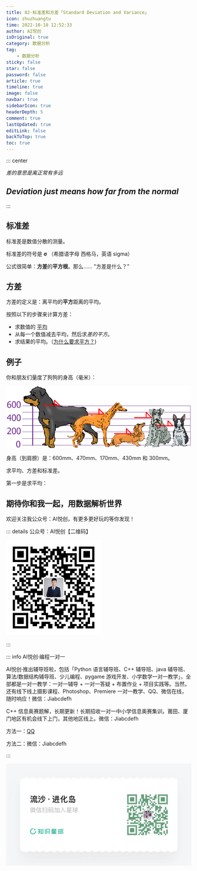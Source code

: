 ```yaml
---
title: 02-标准差和方差「Standard Deviation and Variance」
icon: zhuzhuangtu
time: 2022-10-10 12:52:33
author: AI悦创
isOriginal: true
category: 数据分析
tag:
    - 数据分析
sticky: false
star: false
password: false
article: true
timeline: true
image: false
navbar: true
sidebarIcon: true
headerDepth: 5
comment: true
lastUpdated: true
editLink: false
backToTop: true
toc: true
---
```


::: center

*差的意思是离正常有多远*

## *Deviation just means how far from the normal*

:::

## 标准差

标准差是数值分散的测量。

标准差的符号是 **σ** （希腊语字母 西格马，英语 sigma）

公式很简单：**方差**的**平方根**。那么…… "方差是什么？”

## 方差

方差的定义是：离平均的**平方**距离的平均。

按照以下的步骤来计算方差：

- 求数值的 [平均](https://www.shuxuele.com/mean.html)
- 从每一个数值减去平均，然后求*差的平方*。
- 求结果的平均。（[为什么要求平方？](https://www.shuxuele.com/data/standard-deviation.html#WhySquare))

## 例子

你和朋友们量度了狗狗的身高（毫米）：

![狗图肩高](./02-standard-deviation.assets/statistics-dogs-graph-20221010195743318.gif)

身高（到肩膀）是：600mm、470mm、170mm、430mm 和 300mm。

求平均、方差和标准差。

第一步是求平均：





## 期待你和我一起，用数据解析世界

欢迎关注我公众号：AI悦创，有更多更好玩的等你发现！

::: details 公众号：AI悦创【二维码】

![](/gzh.jpg)

:::

::: info AI悦创·编程一对一

AI悦创·推出辅导班啦，包括「Python 语言辅导班、C++ 辅导班、java 辅导班、算法/数据结构辅导班、少儿编程、pygame 游戏开发、小学数学一对一教学」，全部都是一对一教学：一对一辅导 + 一对一答疑 + 布置作业 + 项目实践等。当然，还有线下线上摄影课程、Photoshop、Premiere 一对一教学、QQ、微信在线，随时响应！微信：Jiabcdefh

C++ 信息奥赛题解，长期更新！长期招收一对一中小学信息奥赛集训，莆田、厦门地区有机会线下上门，其他地区线上。微信：Jiabcdefh

方法一：[QQ](http://wpa.qq.com/msgrd?v=3&uin=1432803776&site=qq&menu=yes)

方法二：微信：Jiabcdefh

:::

![](/zsxq.jpg)
